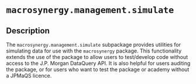 # `macrosynergy.management.simulate`

## Description

The `macrosynergy.management.simulate` subpackage provides utilities for simulating data for use with the `macrosynergy` package. This functionality extends the use of the package to allow users to test/develop code without access to the J.P. Morgan DataQuery API. It is also helpful for users auditing the package, or for users who want to test the package or academy without a JPMaQS licence.
